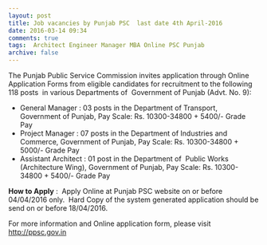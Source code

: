 ```yaml
---
layout: post
title: Job vacancies by Punjab PSC  last date 4th April-2016   
date: 2016-03-14 09:34
comments: true
tags:  Architect Engineer Manager MBA Online PSC Punjab 
archive: false
---
```

The Punjab Public Service Commission invites application through Online  Application Forms from eligible candidates for recruitment to the following 118 posts  in various Departments of  Government of Punjab (Advt. No. 9): 

- General Manager : 03 posts in the Department of Transport, Government of Punjab, Pay Scale: Rs. 10300-34800 + 5400/- Grade Pay
- Project Manager : 07 posts in the Department of Industries and Commerce, Government of Punjab, Pay Scale: Rs. 10300-34800 + 5000/- Grade Pay
- Assistant Architect : 01 post in the Department of  Public Works (Architecture Wing), Government of Punjab, Pay Scale: Rs. 10300-34800 + 5400/- Grade Pay

**How to Apply** :  Apply Online at Punjab PSC website on or before 04/04/2016 only.  Hard Copy of the system generated application should be send on or before 18/04/2016.

For more information and Online application form, please visit  <http://ppsc.gov.in> 
